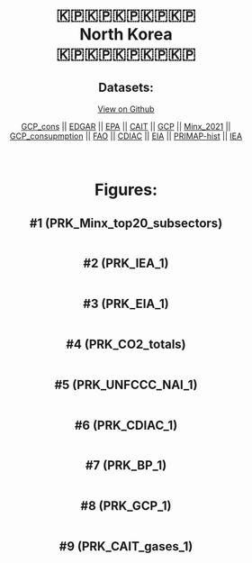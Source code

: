 
<center>
<h1 align="center">
🇰🇵🇰🇵🇰🇵🇰🇵🇰🇵
<br>
North Korea
<br>
🇰🇵🇰🇵🇰🇵🇰🇵🇰🇵
</h1>
<h2>Datasets:</h2>
<p><a href="https://github.com/dquintani/GreenhouseData/tree/master/country_data/PRK_North Korea/data">View on Github</a>
<br></p><p><a href="data/PRK_GCP_cons.csv">GCP_cons</a> || <a href="data/PRK_EDGAR.csv">EDGAR</a> || <a href="data/PRK_EPA.csv">EPA</a> || <a href="data/PRK_CAIT.csv">CAIT</a> || <a href="data/PRK_GCP.csv">GCP</a> || <a href="data/PRK_Minx_2021.csv">Minx_2021</a> || <a href="data/PRK_GCP_consupmption.csv">GCP_consupmption</a> || <a href="data/PRK_FAO.csv">FAO</a> || <a href="data/PRK_CDIAC.csv">CDIAC</a> || <a href="data/PRK_EIA.csv">EIA</a> || <a href="data/PRK_PRIMAP-hist.csv">PRIMAP-hist</a> || <a href="data/PRK_IEA.csv">IEA</a></p><p><br></p>
<h1>Figures:</h1><h2>#1 (PRK_Minx_top20_subsectors)</h2>
<p><img alt="" src="figures/PRK_Minx_top20_subsectors.png" /></p><h2>#2 (PRK_IEA_1)</h2>
<p><img alt="" src="figures/PRK_IEA_1.png" /></p><h2>#3 (PRK_EIA_1)</h2>
<p><img alt="" src="figures/PRK_EIA_1.png" /></p><h2>#4 (PRK_CO2_totals)</h2>
<p><img alt="" src="figures/PRK_CO2_totals.png" /></p><h2>#5 (PRK_UNFCCC_NAI_1)</h2>
<p><img alt="" src="figures/PRK_UNFCCC_NAI_1.png" /></p><h2>#6 (PRK_CDIAC_1)</h2>
<p><img alt="" src="figures/PRK_CDIAC_1.png" /></p><h2>#7 (PRK_BP_1)</h2>
<p><img alt="" src="figures/PRK_BP_1.png" /></p><h2>#8 (PRK_GCP_1)</h2>
<p><img alt="" src="figures/PRK_GCP_1.png" /></p><h2>#9 (PRK_CAIT_gases_1)</h2>
<p><img alt="" src="figures/PRK_CAIT_gases_1.png" /></p>